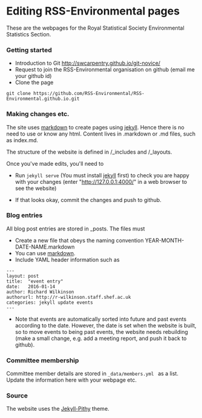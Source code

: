 # Editing RSS-Environmental pages

These are the webpages for the Royal Statistical Society Environmental Statistics Section.

### Getting started

* Introduction to Git <http://swcarpentry.github.io/git-novice/>
* Request to join the RSS-Environmental organisation on github (email me  your github id)
* Clone the page
```
git clone https://github.com/RSS-Environmental/RSS-Environmental.github.io.git
```
###

### Making changes etc.


The site uses [markdown](https://github.com/adam-p/markdown-here/wiki/Markdown-Cheatsheet)  to create pages using [jekyll](http://jekyllrb.com/). Hence there is no need to use or know any html. Content lives in .markdown or .md files, such as index.md.


The structure of the website is defined in /\_includes and /\_layouts.

Once you've made edits, you'll need to

* Run `jekyll serve` (You must install [jekyll](http://jekyllrb.com/) first) to check you are happy with your changes (enter "http://127.0.0.1:4000/" in a web browser to see the website)

* If that looks okay, commit the changes and push to github.


### Blog entries

All blog post entries are stored in \_posts. The files must

* Create a new file that obeys the naming convention YEAR-MONTH-DATE-NAME.markdown
* You can use [markdown](https://github.com/adam-p/markdown-here/wiki/Markdown-Cheatsheet).
* Include YAML header information such as
```
---
layout: post
title:  "event entry"
date:   2016-01-14
author: Richard Wilkinson
authorurl: http://r-wilkinson.staff.shef.ac.uk
categories: jekyll update events
---
```

* Note that events are automatically sorted into future and past events according to the date. However, the date is set when the website is built, so to move events to being past events, the website needs rebuilding (make a small change, e.g. add a meeting report, and push it back to github).

### Committee membership

Committee member details are stored in
```_data/members.yml ```
as a list. Update the information here with your webpage etc.


### Source
The website uses the [Jekyll-Pithy](https://github.com/smallmuou/Jekyll-Pithy) theme.
